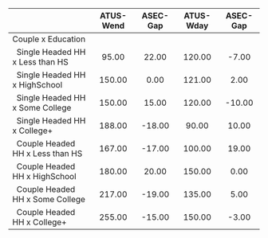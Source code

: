 
|                      |    ATUS-Wend |     ASEC-Gap |    ATUS-Wday |     ASEC-Gap |
| -------------------- | :----------: | :----------: | :----------: | :----------: |
| Couple x Education   |              |              |              |              |
| &nbsp;&nbsp;Single Headed HH x Less than HS |        95.00 |        22.00 |       120.00 |        -7.00 |
| &nbsp;&nbsp;Single Headed HH x HighSchool |       150.00 |         0.00 |       121.00 |         2.00 |
| &nbsp;&nbsp;Single Headed HH x Some College |       150.00 |        15.00 |       120.00 |       -10.00 |
| &nbsp;&nbsp;Single Headed HH x College+ |       188.00 |       -18.00 |        90.00 |        10.00 |
| &nbsp;&nbsp;Couple Headed HH x Less than HS |       167.00 |       -17.00 |       100.00 |        19.00 |
| &nbsp;&nbsp;Couple Headed HH x HighSchool |       180.00 |        20.00 |       150.00 |         0.00 |
| &nbsp;&nbsp;Couple Headed HH x Some College |       217.00 |       -19.00 |       135.00 |         5.00 |
| &nbsp;&nbsp;Couple Headed HH x College+ |       255.00 |       -15.00 |       150.00 |        -3.00 |

